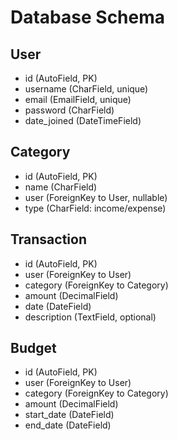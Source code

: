 # Database Schema

## User
- id (AutoField, PK)
- username (CharField, unique)
- email (EmailField, unique)
- password (CharField)
- date_joined (DateTimeField)

## Category
- id (AutoField, PK)
- name (CharField)
- user (ForeignKey to User, nullable)
- type (CharField: income/expense)

## Transaction
- id (AutoField, PK)
- user (ForeignKey to User)
- category (ForeignKey to Category)
- amount (DecimalField)
- date (DateField)
- description (TextField, optional)

## Budget
- id (AutoField, PK)
- user (ForeignKey to User)
- category (ForeignKey to Category)
- amount (DecimalField)
- start_date (DateField)
- end_date (DateField)
